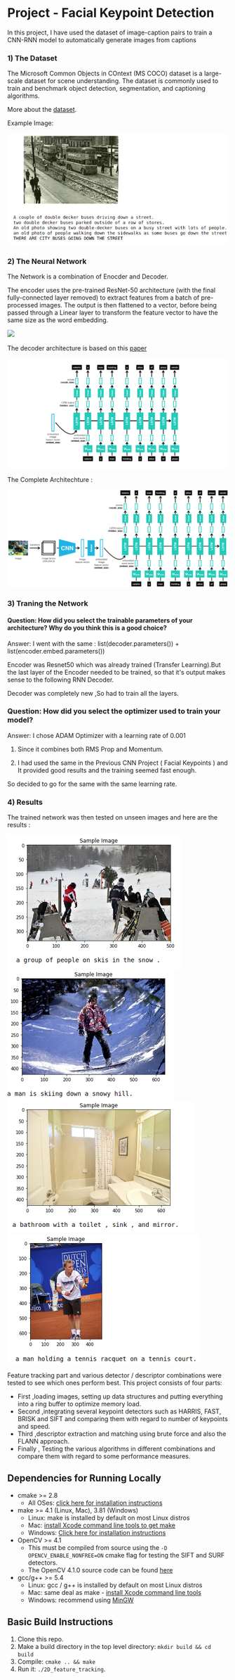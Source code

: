 # Project - Facial Keypoint Detection

In this project, I have used the dataset of image-caption pairs to train a CNN-RNN model to automatically generate images from captions


### 1) The Dataset

The Microsoft Common Objects in COntext (MS COCO) dataset is a large-scale dataset for scene understanding. The dataset is commonly used to train and benchmark object detection, segmentation, and captioning algorithms.

More about the [dataset](http://cocodataset.org/#home).

Example Image:

<img src="images/image1.png"/>


### 2) The Neural Network
The Network is a combination of Enocder and Decoder.

The encoder uses the pre-trained ResNet-50 architecture (with the final fully-connected layer removed) to extract features from a batch of pre-processed images. The output is then flattened to a vector, before being passed through a Linear layer to transform the feature vector to have the same size as the word embedding.

<img src="images/enocder.png"/>


The decoder architecture is based on this [paper](https://arxiv.org/pdf/1411.4555.pdf)

<img src="images/decoder.png"/>

The Complete Architechture :



<img src="images/encoder-decoder.png"/>


### 3) Traning the Network

#### Question: How did you select the trainable parameters of your architecture? Why do you think this is a good choice?

Answer: I went with the same : list(decoder.parameters()) + list(encoder.embed.parameters())

Encoder was Resnet50 which was already trained (Transfer Learning).But the last layer of the Encoder needed to be trained, so that it's output makes sense to the following RNN Decoder.

Decoder was completely new ,So had to train all the layers.

### Question: How did you select the optimizer used to train your model?

Answer: I chose ADAM Optimizer with a learning rate of 0.001

1) Since it combines both RMS Prop and Momentum.

2) I had used the same in the Previous CNN Project ( Facial Keypoints ) and It provided good results and the training seemed fast enough.

So decided to go for the same with the same learning rate.

### 4) Results

The trained network was then tested on unseen images and here are the results :

<img src="images/image2.png"/> <img src="images/image4.png"/>
<img src="images/image3.png"/> <img src="images/image5.png"/>
















Feature tracking part and  various detector / descriptor combinations were tested  to see which ones perform best. This project consists of four parts:

* First   ,loading images, setting up data structures and putting everything into a ring buffer to optimize memory load. 
* Second  ,integrating several keypoint detectors such as HARRIS, FAST, BRISK and SIFT and comparing them with regard to number of keypoints and speed. 
* Third   ,descriptor extraction and matching using brute force and also the FLANN approach. 
* Finally , Testing the various algorithms in different combinations and compare them with regard to some performance measures. 


## Dependencies for Running Locally
* cmake >= 2.8
  * All OSes: [click here for installation instructions](https://cmake.org/install/)
* make >= 4.1 (Linux, Mac), 3.81 (Windows)
  * Linux: make is installed by default on most Linux distros
  * Mac: [install Xcode command line tools to get make](https://developer.apple.com/xcode/features/)
  * Windows: [Click here for installation instructions](http://gnuwin32.sourceforge.net/packages/make.htm)
* OpenCV >= 4.1
  * This must be compiled from source using the `-D OPENCV_ENABLE_NONFREE=ON` cmake flag for testing the SIFT and SURF detectors.
  * The OpenCV 4.1.0 source code can be found [here](https://github.com/opencv/opencv/tree/4.1.0)
* gcc/g++ >= 5.4
  * Linux: gcc / g++ is installed by default on most Linux distros
  * Mac: same deal as make - [install Xcode command line tools](https://developer.apple.com/xcode/features/)
  * Windows: recommend using [MinGW](http://www.mingw.org/)

## Basic Build Instructions

1. Clone this repo.
2. Make a build directory in the top level directory: `mkdir build && cd build`
3. Compile: `cmake .. && make`
4. Run it: `./2D_feature_tracking`.
